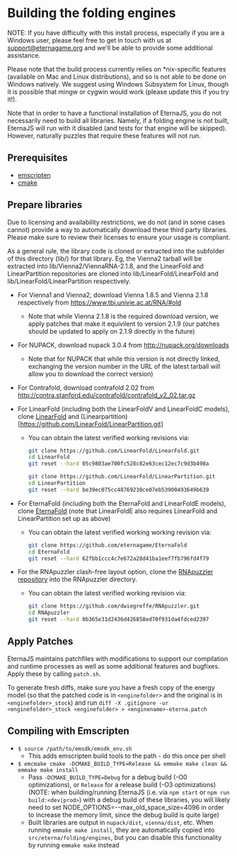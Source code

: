 # Building the folding engines

NOTE: If you have difficulty with this install process, especially if you are a Windows user, please feel free to get in
touch with us at support@eternagame.org and we'll be able to provide some additional assistance.

Please note that the build process currently relies on *nix-specific features (available on Mac and Linux distributions),
and so is not able to be done on Windows natively. We suggest using Windows Subsystem for Linux, though it is possible that
mingw or cygwin would work (please update this if you try it!).

Note that in order to have a functional installation of EternaJS, you do not necessarily need to build all libraries.
Namely, if a folding engine is not built, EternaJS will run with it disabled (and tests for that engine will be skipped).
However, naturally puzzles that require these features will not run.

## Prerequisites
* [emscripten](https://kripken.github.io/emscripten-site/docs/getting_started/downloads.html#platform-notes-installation-instructions-sdk)
* [cmake](https://cmake.org/download/)

## Prepare libraries
Due to licensing and availability restrictions, we do not (and in some cases cannot) provide a way to automatically
download these third party libraries. Please make sure to review their licenses to ensure your usage is compliant.

As a general rule, the library code is cloned or extracted into the subfolder of this directory (lib/) for that library.
Eg, the Vienna2 tarball will be extracted into lib/Vienna2/ViennaRNA-2.1.8, and the LinearFold and LinearPartition repositories
are cloned into lib/LinearFold/LinearFold and lib/LinearFold/LinearPartition respectively.

* For Vienna1 and Vienna2, download Vienna 1.8.5 and Vienna 2.1.8 respectively from https://www.tbi.univie.ac.at/RNA/#old
    - Note that while Vienna 2.1.8 is the required download version, we apply patches that make it equivilent to version 2.1.9 (our patches should be updated to apply on 2.1.9 directly in the future)

* For NUPACK, download nupack 3.0.4 from http://nupack.org/downloads
    - Note that for NUPACK that while this version is not directly linked, exchanging the version number in the URL of the latest tarball will allow you to download the correct version)

* For Contrafold, download contrafold 2.02 from http://contra.stanford.edu/contrafold/contrafold_v2_02.tar.gz

* For LinearFold (including both the LinearFoldV and LinearFoldC models), clone [LinearFold](https://github.com/LinearFold/LinearFold.git) and (Linearpartition)[https://github.com/LinearFold/LinearPartition.git]
    - You can obtain the latest verified working revisions via:
      ```sh
	  git clone https://github.com/LinearFold/LinearFold.git
	  cd LinearFold
	  git reset --hard 05c9803ae700fc528c82e63cec12ec7c9d3b498a
      ```
      ```sh
	  git clone https://github.com/LinearFold/LinearPartition.git
	  cd LinearPartition
	  git reset --hard be39ec075cc48769230ce07eb53900493649b639
      ```
* For EternaFold (including both the EternaFold and LinearFoldE models), clone [EternaFold](https://github.com/eternagame/EternaFold) (note that LinearFoldE also requires LinearFold and LinearPartition set up as above)
    - You can obtain the latest verified working working revision via:
      ```sh
      git clone https://github.com/eternagame/EternaFold
      cd EternaFold
      git reset --hard 62fbb1ccc4c7e672a28d41ba1eef7fb796fd4f79
      ```

* For the RNApuzzler clash-free layout option, clone the [RNApuzzler repository]((https://github.com/dwiegreffe/RNApuzzler)) into the RNApuzzler directory.
    - You can obtain the latest verified working revision via:
      ```sh
	  git clone https://github.com/dwiegreffe/RNApuzzler.git
	  cd RNApuzzler
	  git reset --hard 0b365e31d2436d426858ed70f931da4fdced2397
	  ```

## Apply Patches

EternaJS maintains patchfiles with modifications to support our compilation and runtime processes as well as
some additional features and bugfixes. Apply these by calling `patch.sh`.

To generate fresh diffs, make sure you have a fresh copy of the energy model (so that the patched code is in `<enginefolder>` and the original is in `<enginefolder>_stock`) and run `diff -X .gitignore -ur <enginefolder>_stock <enginefolder> > <enginename>-eterna.patch`

## Compiling with Emscripten
* `$ source /path/to/emsdk/emsdk_env.sh`
    - This adds emscripten build tools to the path - do this once per shell
* `$ emcmake cmake -DCMAKE_BUILD_TYPE=Release && emmake make clean && emmake make install`
    - Pass `-DCMAKE_BUILD_TYPE=Debug` for a debug build (-O0 optimizations), or `Release` for a release build (-O3 optimizations) (NOTE: when building/running EternaJS (i.e. via `npm start` or `npm run build:<dev|prod>`) with a debug build of these libraries, you will likely need to set NODE_OPTIONS=--max_old_space_size=4096 in order to increase the memory limit, since the debug build is quite large)
    - Built libraries are output in `nupack/dist`, `vienna/dist`, etc. When running `emmake make install`, they are automatically copied into `src/eterna/folding/engines`, but you can disable this functionality by running `emmake make` instead
